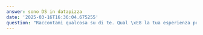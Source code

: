 ```yaml
---
answer: sono DS in datapizza
date: '2025-03-16T16:36:04.675255'
question: "Raccontami qualcosa su di te. Qual \xE8 la tua esperienza professionale?"
---
```


